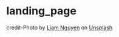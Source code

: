 # landing_page

credit-Photo by <a href="https://unsplash.com/@liamd197?utm_source=unsplash&utm_medium=referral&utm_content=creditCopyText">Liam Nguyen</a> on <a href="https://unsplash.com/s/photos/deep?utm_source=unsplash&utm_medium=referral&utm_content=creditCopyText">Unsplash</a>
  